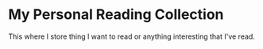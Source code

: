 # My Personal Reading Collection

This where I store thing I want to read or anything interesting that I've read. 
